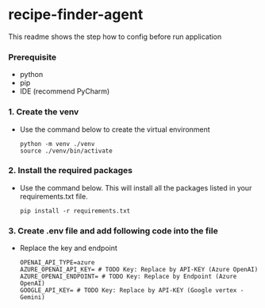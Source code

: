 # recipe-finder-agent
 This readme shows the step how to config before run application

### Prerequisite 
- python
- pip
- IDE (recommend PyCharm)


### 1. Create the venv
- Use the command below to create the virtual environment 

    ```python -m venv ./venv```</br>
    ```source ./venv/bin/activate```

### 2. Install the required packages
- Use the command below. This will install all the packages listed in your requirements.txt file.

    ```pip install -r requirements.txt```

### 3. Create .env file and add following code into the file
- Replace the key and endpoint
  ```
  OPENAI_API_TYPE=azure
  AZURE_OPENAI_API_KEY= # TODO Key: Replace by API-KEY (Azure OpenAI)
  AZURE_OPENAI_ENDPOINT= # TODO Key: Replace by Endpoint (Azure OpenAI)
  GOOGLE_API_KEY= # TODO Key: Replace by API-KEY (Google vertex - Gemini)
  ```
